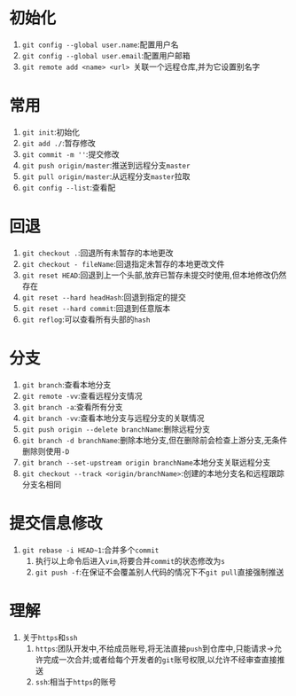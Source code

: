 # 初始化

1. `git config --global user.name`:配置用户名
2. `git config --global user.email`:配置用户邮箱
3. `git remote add <name> <url> `关联一个远程仓库,并为它设置别名字

# 常用

1. `git init`:初始化
2. `git add ./`:暂存修改
3. `git commit -m ''`:提交修改
4. `git push origin/master`:推送到远程分支`master`
5. `git pull origin/master`:从远程分支`master`拉取
6. `git config --list`:查看配

# 回退

1. `git checkout .`:回退所有未暂存的本地更改
2. `git checkout - fileName`:回退指定未暂存的本地更改文件
3. `git reset HEAD`:回退到上一个头部,放弃已暂存未提交时使用,但本地修改仍然存在
5. `git reset --hard headHash`:回退到指定的提交
6. `git reset --hard commit`:回退到任意版本
7. `git reflog`:可以查看所有头部的`hash`

# 分支

1. `git branch`:查看本地分支
2. `git remote -vv`:查看远程分支情况
3. `git branch -a`:查看所有分支
4. `git branch -vv`:查看本地分支与远程分支的关联情况
5. `git push origin --delete branchName`:删除远程分支
6. `git branch -d branchName`:删除本地分支,但在删除前会检查上游分支,无条件删除则使用`-D`
7. `git branch --set-upstream origin branchName`本地分支关联远程分支
8. `git checkout --track <origin/branchName>`:创建的本地分支名和远程跟踪分支名相同

# 提交信息修改

1. `git rebase -i HEAD~1`:合并多个`commit`
   1. 执行以上命令后进入`vim`,将要合并`commit`的状态修改为`s`
   2. `git push -f`:在保证不会覆盖别人代码的情况下不`git pull`直接强制推送

# 理解

1. 关于`https`和`ssh`
   1. `https`:团队开发中,不给成员账号,将无法直接`push`到仓库中,只能请求->允许完成一次合并;或者给每个开发者的`git`账号权限,以允许不经审查直接推送
   2. `ssh`:相当于`https`的账号

